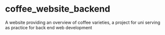 # coffee_website_backend
A website providing an overview of coffee varieties, a project for uni serving as practice for back end web development
